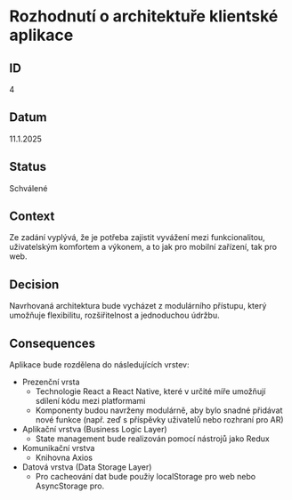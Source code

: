 # Rozhodnutí o architektuře klientské aplikace

## ID

4

## Datum

11.1.2025

## Status

Schválené

## Context

Ze zadání vyplývá, že je potřeba zajistit vyvážení mezi funkcionalitou, uživatelským komfortem a výkonem, a to jak pro mobilní zařízení, tak pro web.

## Decision

Navrhovaná architektura bude vycházet z modulárního přístupu, který umožňuje flexibilitu, rozšiřitelnost a jednoduchou údržbu.

## Consequences

Aplikace bude rozdělena do následujících vrstev:

- Prezenční vrsta
  - Technologie React a React Native, které v určité míře umožňují sdílení kódu mezi platformami
  - Komponenty budou navrženy modulárně, aby bylo snadné přidávat nové funkce (např. zeď s příspěvky uživatelů nebo rozhraní pro AR)
- Aplikační vrstva (Business Logic Layer)
  - State management bude realizován pomocí nástrojů jako Redux
- Komunikační vrstva
  - Knihovna Axios
- Datová vrstva (Data Storage Layer)
  - Pro cacheování dat bude použiy localStorage pro web nebo AsyncStorage pro.
